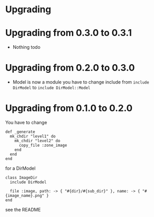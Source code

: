 # Upgrading

# Upgrading from 0.3.0 to 0.3.1

* Nothing todo

# Upgrading from 0.2.0 to 0.3.0

* Model is now a module you have to change include from `include DirModel` to `include DirModel::Model`

# Upgrading from 0.1.0 to 0.2.0

You have to change

```
def _generate
  mk_chdir "level1" do
    mk_chdir "level2" do
      copy_file :zone_image
    end
  end
end
```

for a DirModel

```
class ImageDir
  include DirModel

  file :image, path: -> { "#{dir}/#{sub_dir}" }, name: -> { "#{image_name}.png" }
end
```
see the README
